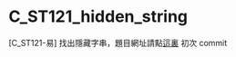 # C_ST121_hidden_string
[C_ST121-易] 找出隱藏字串，題目網址請點[這裏](http://e-tutor.itsa.org.tw/e-Tutor/mod/programming/view.php?id=36434)
初次 commit
